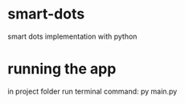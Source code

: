 # smart-dots
 smart dots implementation with python

# running the app
 in project folder run terminal command: py main.py